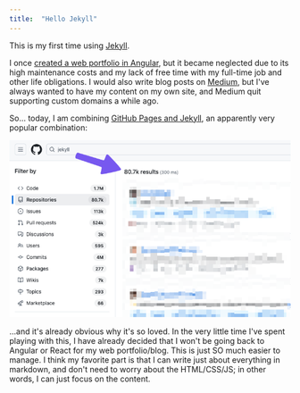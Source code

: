 ```yaml
---
title:  "Hello Jekyll"
---
```


This is my first time using [Jekyll](https://jekyllrb.com/). 

I once [created a web portfolio in Angular](https://github.com/MitchTalmadge/Old-Portfolio), but it became neglected due to its high maintenance costs and my lack of free time with my full-time job and other life obligations. I would also write blog posts on [Medium](https://medium.com/mitchtalmadge), but I've always wanted to have my content on my own site, and Medium quit supporting custom domains a while ago.

So... today, I am combining [GitHub Pages and Jekyll](https://docs.github.com/en/pages/setting-up-a-github-pages-site-with-jekyll/about-github-pages-and-jekyll), an apparently very popular combination:

![Search results on GitHub.com for "jekyll" returning 80 thousand results](/assets/images/2025-03-20-hello-jekyll/1742703122616.png)

...and it's already obvious why it's so loved. In the very little time I've spent playing with this, I have already decided that I won't be going back to Angular or React for my web portfolio/blog. This is just SO much easier to manage. I think my favorite part is that I can write just about everything in markdown, and don't need to worry about the HTML/CSS/JS; in other words, I can just focus on the content.